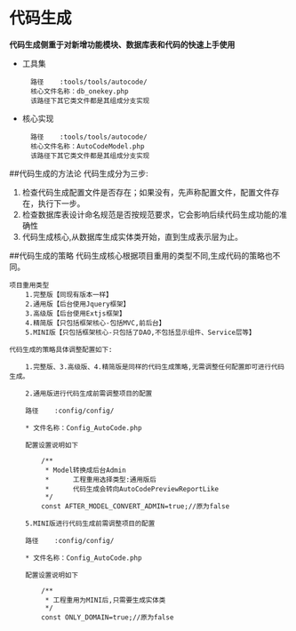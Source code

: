 # 代码生成

****代码生成侧重于对新增功能模块、数据库表和代码的快速上手使用****

* 工具集

        路径    :tools/tools/autocode/
        核心文件名称：db_onekey.php
        该路径下其它类文件都是其组成分支实现

* 核心实现

        路径    :tools/tools/autocode/
        核心文件名称：AutoCodeModel.php
        该路径下其它类文件都是其组成分支实现

##代码生成的方法论
代码生成分为三步:
1. 检查代码生成配置文件是否存在；如果没有，先声称配置文件，配置文件存在，执行下一步。
2. 检查数据库表设计命名规范是否按规范要求，它会影响后续代码生成功能的准确性
3. 代码生成核心,从数据库生成实体类开始，直到生成表示层为止。

##代码生成的策略
代码生成核心根据项目重用的类型不同,生成代码的策略也不同。

	项目重用类型
		1.完整版【同现有版本一样】
		2.通用版【后台使用Jquery框架】
		3.高级版【后台使用Extjs框架】
		4.精简版【只包括框架核心-包括MVC,前后台】
		5.MINI版【只包括框架核心-只包括了DAO,不包括显示组件、Service层等】

    代码生成的策略具体调整配置如下:

        1.完整版、3.高级版、4.精简版是同样的代码生成策略,无需调整任何配置即可进行代码生成。

        2.通用版进行代码生成前需调整项目的配置

        路径    :config/config/

        * 文件名称：Config_AutoCode.php

        配置设置说明如下

        	/**
        	 * Model转换成后台Admin
        	 * 		工程重用选择类型:通用版后
        	 * 		代码生成会转向AutoCodePreviewReportLike
        	 */
        	const AFTER_MODEL_CONVERT_ADMIN=true;//原为false

        5.MINI版进行代码生成前需调整项目的配置

        路径    :config/config/

        * 文件名称：Config_AutoCode.php

        配置设置说明如下

        	/**
        	 * 工程重用为MINI后,只需要生成实体类
        	 */
        	const ONLY_DOMAIN=true;//原为false















